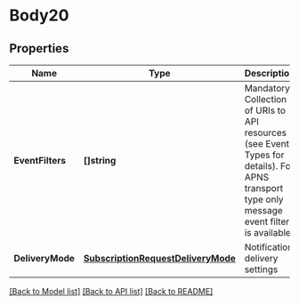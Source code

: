 # Body20

## Properties
Name | Type | Description | Notes
------------ | ------------- | ------------- | -------------
**EventFilters** | **[]string** | Mandatory. Collection of URIs to API resources (see Event Types for details). For APNS transport type only message event filter is available | [optional] [default to null]
**DeliveryMode** | [**SubscriptionRequestDeliveryMode**](Subscription.Request.DeliveryMode.md) | Notification delivery settings | [optional] [default to null]

[[Back to Model list]](../README.md#documentation-for-models) [[Back to API list]](../README.md#documentation-for-api-endpoints) [[Back to README]](../README.md)


